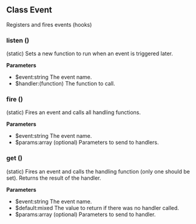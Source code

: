 
## Class Event

Registers and fires events (hooks)

### listen ()
(static) Sets a new function to run when an event is triggered later.

**Parameters**
- $event:string The event name.
- $handler:(function) The function to call.


### fire ()
(static) Fires an event and calls all handling functions.

**Parameters**
- $event:string The event name.
- $params:array (optional) Parameters to send to handlers.


### get ()
(static) Fires an event and calls the handling function (only one should be set).
Returns the result of the handler.

**Parameters**
- $event:string The event name.
- $default:mixed The value to return if there was no handler called.
- $params:array (optional) Parameters to send to handler.
